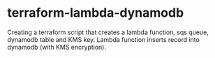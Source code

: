 # terraform-lambda-dynamodb
Creating a terraform script that creates a lambda function, sqs queue, dynamodb table and KMS key. Lambda function inserts record into dynamodb (with KMS encryption).
